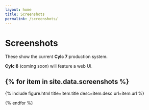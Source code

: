 ```yaml
---
layout: home
title: Screenshots
permalink: /screenshots/
---
```


# Screenshots

These show the current <b>Cylc 7</b> production system.

<b>Cylc 8</b> (coming soon) will feature a web UI.

{% for item in site.data.screenshots %}
---
{% include figure.html title=item.title desc=item.desc url=item.url %}

{% endfor %}
